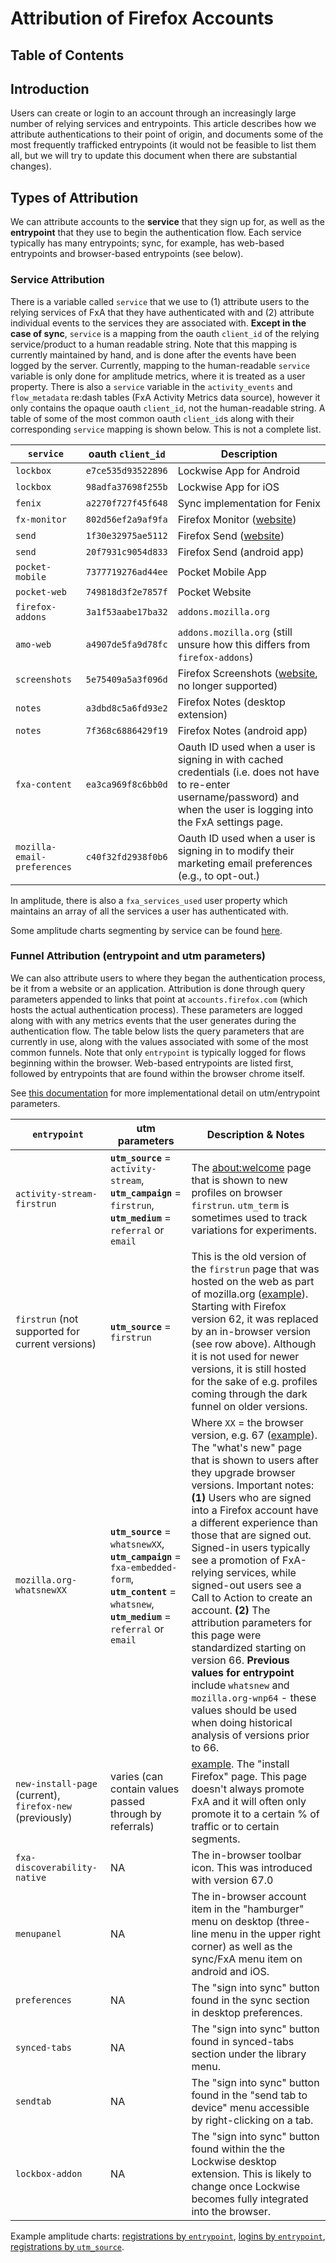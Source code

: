 # Attribution of Firefox Accounts

## Table of Contents
<!-- toc -->

## Introduction

Users can create or login to an account through an increasingly large number of relying services and entrypoints. This article describes how we attribute authentications to their point of origin, and documents some of the most frequently trafficked entrypoints (it would not be feasible to list them all, but we will try to update this document when there are substantial changes).

## Types of Attribution
We can attribute accounts to the **service** that they sign up for, as well as the **entrypoint** that they use to begin the authentication flow. Each service typically has many entrypoints; sync, for example, has web-based entrypoints and browser-based entrypoints (see below).

### Service Attribution
There is a variable called `service` that we use to (1) attribute users to the relying services of FxA that they have authenticated with and (2) attribute individual events to the services they are associated with. **Except in the case of sync**, `service` is a mapping from the oauth `client_id` of the relying service/product to a human readable string. Note that this mapping is currently maintained by hand, and is done after the events have been logged by the server. Currently, mapping to the human-readable `service` variable is only done for amplitude metrics, where it is treated as a user property. There is also a `service` variable in the `activity_events` and `flow_metadata` re:dash tables (FxA Activity Metrics data source), however it only contains the opaque oauth `client_id`, not the human-readable string. A table of some of the most common oauth `client_id`s along with their corresponding `service` mapping is shown below. This is not a complete list.

|`service`|oauth `client_id`|Description|
|---|---|---|
|`lockbox`|`e7ce535d93522896`|Lockwise App for Android|
|`lockbox`|`98adfa37698f255b`|Lockwise App for iOS|
|`fenix`|`a2270f727f45f648`|Sync implementation for Fenix|
|`fx-monitor`|`802d56ef2a9af9fa`|Firefox Monitor ([website](https://monitor.firefox.com))|
|`send`|`1f30e32975ae5112`|Firefox Send ([website](https://send.firefox.com/))|
|`send`|`20f7931c9054d833`|Firefox Send (android app)|
|`pocket-mobile`|`7377719276ad44ee`|Pocket Mobile App|
|`pocket-web`|`749818d3f2e7857f`|Pocket Website|
|`firefox-addons`|`3a1f53aabe17ba32`|`addons.mozilla.org`|
|`amo-web`|`a4907de5fa9d78fc`|`addons.mozilla.org` (still unsure how this differs from `firefox-addons`)|
|`screenshots`|`5e75409a5a3f096d`|Firefox Screenshots ([website](https://screenshots.firefox.com/), no longer supported)|
|`notes`|`a3dbd8c5a6fd93e2`|Firefox Notes (desktop extension)|
|`notes`|`7f368c6886429f19`|Firefox Notes (android app)|
|`fxa-content`|`ea3ca969f8c6bb0d`|Oauth ID used when a user is signing in with cached credentials (i.e. does not have to re-enter username/password) and when the user is logging into the FxA settings page.|
|`mozilla-email-preferences`|`c40f32fd2938f0b6`|Oauth ID used when a user is signing in to modify their marketing email preferences (e.g., to opt-out.)|

In amplitude, there is also a `fxa_services_used` user property which maintains an array of all the services a user has authenticated with.

Some amplitude charts segmenting by service can be found [here](https://analytics.amplitude.com/mozilla-corp/notebook/detelo9).

### Funnel Attribution (entrypoint and utm parameters)
We can also attribute users to where they began the authentication process, be it from a website or an application. Attribution is done through query parameters appended to links that point at `accounts.firefox.com` (which hosts the actual authentication process). These parameters are logged along with with any metrics events that the user generates during the authentication flow. The table below lists the query parameters that are currently in use, along with the values associated with some of the most common funnels. Note that only `entrypoint` is typically logged for flows beginning within the browser. Web-based entrypoints are listed first, followed by entrypoints that are found within the browser chrome itself.

See [this documentation](https://mozilla.github.io/application-services/docs/accounts/metrics.html) for more implementational detail on utm/entrypoint parameters.

|`entrypoint`|utm parameters|Description & Notes|
|---|---|---|
|`activity-stream-firstrun`|**`utm_source`** = `activity-stream`, **`utm_campaign`** = `firstrun`, **`utm_medium`** = `referral` or `email`|The [about:welcome](about:welcome) page that is shown to new profiles on browser `firstrun`. `utm_term` is sometimes used to track variations for experiments.|
|`firstrun` (not supported for current versions)|**`utm_source`** = `firstrun`|This is the old version of the `firstrun` page that was hosted on the web as part of mozilla.org ([example](https://www.mozilla.org/en-US/firefox/62.0/firstrun/)). Starting with Firefox version 62, it was replaced by an in-browser version (see row above). Although it is not used for newer versions, it is still hosted for the sake of e.g. profiles coming through the dark funnel on older versions.|
|`mozilla.org-whatsnewXX`|**`utm_source`** = `whatsnewXX`, **`utm_campaign`** = `fxa-embedded-form`, **`utm_content`** = `whatsnew`, **`utm_medium`** = `referral` or `email` |Where `XX` = the browser version, e.g. 67 ([example](https://www.mozilla.org/en-US/firefox/67.0.1/whatsnew/)). The "what's new" page that is shown to users after they upgrade browser versions. Important notes: **(1)** Users who are signed into a Firefox account have a different experience than those that are signed out. Signed-in users typically see a promotion of FxA-relying services, while signed-out users see a Call to Action to create an account. **(2)** The attribution parameters for this page were standardized starting on version 66. **Previous values for entrypoint** include `whatsnew` and `mozilla.org-wnp64` - these values should be used when doing historical analysis of versions prior to 66.|
|`new-install-page` (current), `firefox-new` (previously)|varies (can contain values passed through by referrals)|[example](https://www.mozilla.org/en-US/firefox/new/). The "install Firefox" page. This page doesn't always promote FxA and it will often only promote it to a certain % of traffic or to certain segments.|
|`fxa-discoverability-native`|NA|The in-browser toolbar icon. This was introduced with version 67.0|
|`menupanel`|NA|The in-browser account item in the "hamburger" menu on desktop (three-line menu in the upper right corner) as well as the sync/FxA menu item on android and iOS.|
|`preferences`|NA|The "sign into sync" button found in the sync section in desktop preferences.|
|`synced-tabs`|NA|The "sign into sync" button found in synced-tabs section under the library menu.|
|`sendtab`|NA|The "sign into sync" button found in the "send tab to device" menu accessible by right-clicking on a tab.|
|`lockbox-addon`|NA|The "sign into sync" button found within the the Lockwise desktop extension. This is likely to change once Lockwise becomes fully integrated into the browser.|

Example amplitude charts: [registrations by `entrypoint`](https://analytics.amplitude.com/mozilla-corp/chart/1ush8xd), [logins by `entrypoint`](https://analytics.amplitude.com/mozilla-corp/chart/y8t2k1z), [registrations by `utm_source`](https://analytics.amplitude.com/mozilla-corp/chart/jjbkusl).
